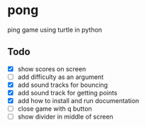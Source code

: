 # pong
ping game using turtle in python 


## Todo
- [x] show scores on screen
- [ ] add difficulty as an argument
- [x] add sound tracks for bouncing
- [x] add sound track for getting points 
- [x] add how to install and run documentation 
- [ ] close game with q button
- [ ] show divider in middle of screen